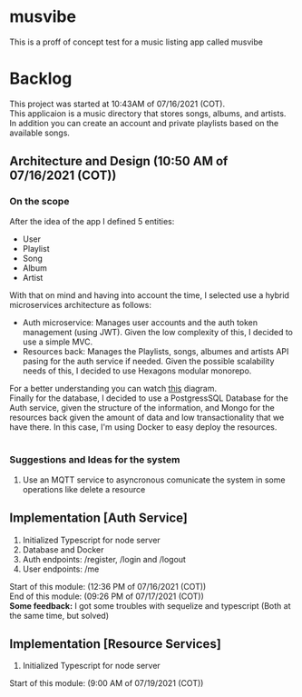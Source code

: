 # musvibe
This is a proff of concept test for a music listing app called musvibe

# Backlog

This project was started at 10:43AM of 07/16/2021 (COT).<br>
This applicaion is a music directory that stores songs, albums, and artists.<br>
In addition you can create an account and private playlists based on the available songs.

## Architecture and Design (10:50 AM of 07/16/2021 (COT)) 

### **On the scope**

After the idea of the app I defined 5 entities:<br>
<ul>
    <li>User</li>
    <li>Playlist</li>
    <li>Song</li>
    <li>Album</li>
    <li>Artist</li>
</ul>
With that on mind and having into account the time, I selected use a hybrid microservices architecture as follows:
<ul>
    <li>Auth microservice: Manages user accounts and the auth token management (using JWT). Given the low complexity of this, I decided to use a simple MVC.</li>
    <li>Resources back: Manages the Playlists, songs, albumes and artists API pasing for the auth service if needed. Given the possible scalability needs of this, I decided to use Hexagons modular monorepo.</li>
</ul>
For a better understanding you can watch <a href="https://github.com/jmcontreras10/musvibe/blob/main/arch.png?raw=true">this</a> diagram.<br>
Finally for the database, I decided to use a PostgressSQL Database for the Auth service, given the structure of the information, and Mongo for the resources back given the amount of data and low transactionality that we have there. In this case, I'm using Docker to easy deploy the resources.<br><br>

### **Suggestions and Ideas for the system**
<ol>
    <li>Use an MQTT service to asyncronous comunicate the system in some operations like delete a resource</li>
</ol>

## Implementation [Auth Service] 
<ol>
    <li>Initialized Typescript for node server</li>
    <li>Database and Docker</li>
    <li>Auth endpoints: /register, /login and /logout</li>
    <li>User endpoints: /me</li>
</ol>
Start of this module: (12:36 PM of 07/16/2021 (COT))<br>
End of this module: (09:26 PM of 07/17/2021 (COT))<br>
<strong>Some feedback:</strong> I got some troubles with sequelize and typescript (Both at the same time, but solved)

## Implementation [Resource Services]
<ol>
    <li>Initialized Typescript for node server</li>
</ol>
Start of this module: (9:00 AM of 07/19/2021 (COT))<br>